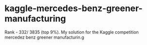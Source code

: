 # kaggle-mercedes-benz-greener-manufacturing
Rank - 332/ 3835 (top 9%). My solution for the Kaggle competition mercedez benz greener manufacturin.g
